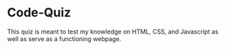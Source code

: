 # Code-Quiz

This quiz is meant to test my knowledge on HTML, CSS, and Javascript as well as serve as a functioning webpage.